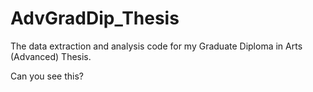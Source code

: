 # AdvGradDip_Thesis
The data extraction and analysis code for my Graduate Diploma in Arts (Advanced) Thesis.

Can you see this?
